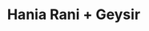 ---
layout: post
category: concert
title: Hania Rani + Geysir
artists: 
- Hania Rani
- Geysir
place: 
- Les Trois Baudets
country: France
city: Paris
---